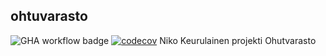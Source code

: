 ## ohtuvarasto

![GHA workflow badge](https://github.com/Gwasagir/ohutvarasto/workflows/CI/badge.svg)
[![codecov](https://codecov.io/gh/Gwasagir/ohutvarasto/graph/badge.svg?token=ZQ4SDZYEJ3)](https://codecov.io/gh/Gwasagir/ohutvarasto)
Niko Keurulainen projekti Ohutvarasto